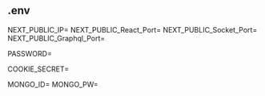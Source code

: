 ## .env

NEXT_PUBLIC_IP=
NEXT_PUBLIC_React_Port=
NEXT_PUBLIC_Socket_Port=
NEXT_PUBLIC_Graphql_Port=

PASSWORD=

COOKIE_SECRET=

MONGO_ID=
MONGO_PW=

